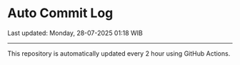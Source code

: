 # Auto Commit Log

Last updated: Monday, 28-07-2025 01:18 WIB

---

This repository is automatically updated every 2 hour using GitHub Actions.
